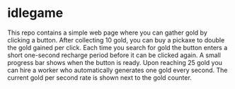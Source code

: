 # idlegame

This repo contains a simple web page where you can gather gold by clicking a button.
After collecting 10 gold, you can buy a pickaxe to double the gold gained per click.
Each time you search for gold the button enters a short one-second recharge period
before it can be clicked again. A small progress bar shows when the button is
ready.
Upon reaching 25 gold you can hire a worker who automatically generates
one gold every second. The current gold per second rate is shown next to
the gold counter.
